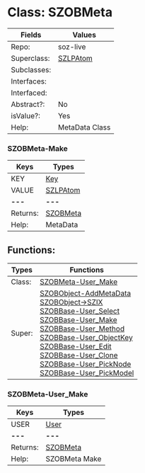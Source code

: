 
# Class:	SZOBMeta

| Fields | Values |
| --------- | --------- |
| Repo: | soz-live |
| Superclass: | [SZLPAtom](SZLPAtom.html) |
| Subclasses: |  |
| Interfaces: |  |
| Interfaced: |  |
| Abstract?: | No |
| isValue?: | Yes |
| Help: | MetaData Class |

### SZOBMeta-Make

| Keys | Types |
| --------- | --------- |
| KEY | [Key](Key.html) |
| VALUE | [SZLPAtom](SZLPAtom.html) |
| **---** | **---** |
| Returns: | [SZOBMeta](SZOBMeta.html) |
| Help: | MetaData |


## Functions:

| Types | Functions |
| --------- | --------- |
| Class: | [SZOBMeta-User_Make](#SZOBMeta-User_Make) |
| Super: | [SZOBObject-AddMetaData](SZOBObject.html) <br> [SZOBObject->SZIX](SZOBObject.html) <br> [SZOBBase-User_Select](SZOBBase.html) <br> [SZOBBase-User_Make](SZOBBase.html) <br> [SZOBBase-User_Method](SZOBBase.html) <br> [SZOBBase-User_ObjectKey](SZOBBase.html) <br> [SZOBBase-User_Edit](SZOBBase.html) <br> [SZOBBase-User_Clone](SZOBBase.html) <br> [SZOBBase-User_PickNode](SZOBBase.html) <br> [SZOBBase-User_PickModel](SZOBBase.html) |


### SZOBMeta-User_Make

| Keys | Types |
| --------- | --------- |
| USER | [User](User.html) |
| **---** | **---** |
| Returns: | [SZOBMeta](SZOBMeta.html) |
| Help: | SZOBMeta Make |

